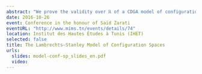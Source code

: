 ```yaml
---
abstract: "We prove the validity over ℝ of a CDGA model of configuration spaces for simply connected manifolds of dimension at least 4, answering a conjecture of Lambrechts–Stanley. We get as a result that the real homotopy type of such configuration spaces only depends on a Poincaré duality model of the manifold. We moreover prove that our model is compatible with the action of the Fulton–MacPherson operad when the manifold is framed, by relying on Kontsevich’s proof of the formality of the little disks operads. We use this more precise result to get a complex computing factorization homology of framed manifolds."
date: 2016-10-26
event: Conference in the honour of Saïd Zarati
eventURL: "http://www.mims.tn/events/details/74"
location: Institut des Hautes Études à Tunis (IHET)
selected: false
title: The Lambrechts–Stanley Model of Configuration Spaces
urls:
  slides: model-conf-sp_slides_en.pdf
  video:
---
```


